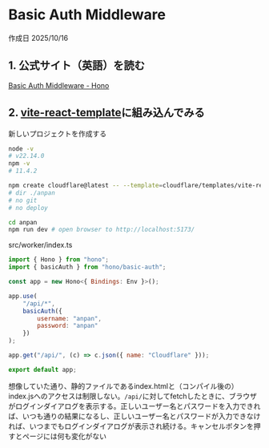 # Basic Auth Middleware

作成日 2025/10/16

## 1. 公式サイト（英語）を読む

[Basic Auth Middleware - Hono](https://hono.dev/docs/middleware/builtin/basic-auth)

## 2. [vite-react-template](../CloudflareWrokers/12_vite-react-template.md)に組み込んでみる

新しいプロジェクトを作成する

```bash
node -v
# v22.14.0
npm -v
# 11.4.2

npm create cloudflare@latest -- --template=cloudflare/templates/vite-react-template
# dir ./anpan
# no git
# no deploy

cd anpan
npm run dev # open browser to http://localhost:5173/
```

src/worker/index.ts

```javascript
import { Hono } from "hono";
import { basicAuth } from "hono/basic-auth";

const app = new Hono<{ Bindings: Env }>();

app.use(
    "/api/*",
    basicAuth({
        username: "anpan",
        password: "anpan"
    })
);

app.get("/api/", (c) => c.json({ name: "Cloudflare" }));

export default app;
```

想像していた通り、静的ファイルであるindex.htmlと（コンパイル後の）index.jsへのアクセスは制限しない。`/api/`に対してfetchしたときに、ブラウザがログインダイアログを表示する。正しいユーザー名とパスワードを入力できれば、いつも通りの結果になるし、正しいユーザー名とパスワードが入力できなければ、いつまでもログインダイアログが表示され続ける。キャンセルボタンを押すとページには何も変化がない
